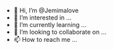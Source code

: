 - 👋 Hi, I’m @Jemimalove
- 👀 I’m interested in ...
- 🌱 I’m currently learning ...
- 💞️ I’m looking to collaborate on ...
- 📫 How to reach me ...

<!---
Jemimalove/Jemimalove is a ✨ special ✨ repository because its `README.md` (this file) appears on your GitHub profile.
You can click the Preview link to take a look at your changes.
My first readme
